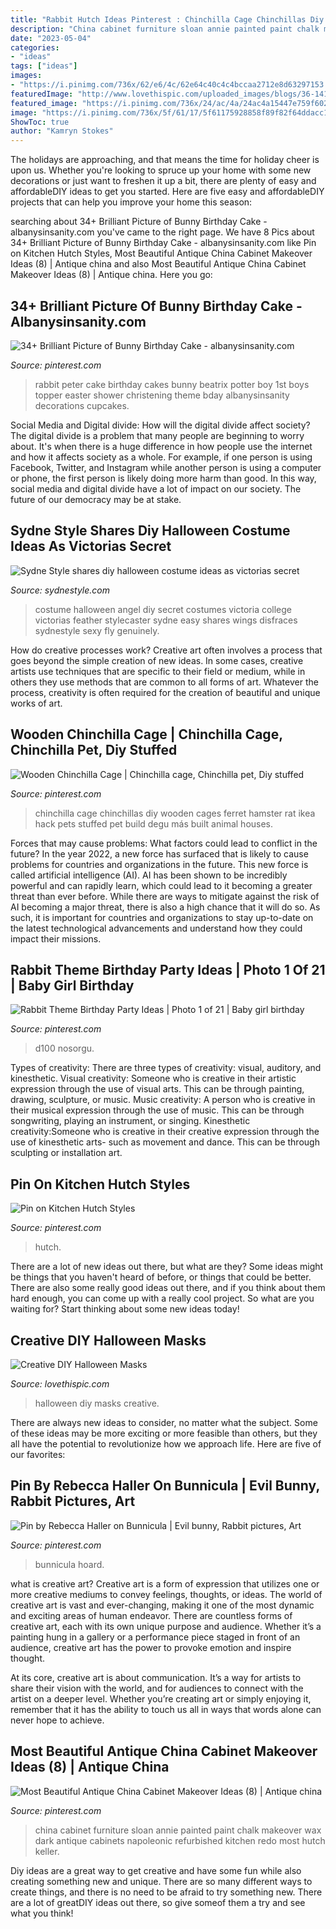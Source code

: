 ```yaml
---
title: "Rabbit Hutch Ideas Pinterest : Chinchilla Cage Chinchillas Diy Wooden Cages Ferret Hamster Rat Ikea Hack Pets Stuffed Pet Build Degu Más Built Animal Houses"
description: "China cabinet furniture sloan annie painted paint chalk makeover wax dark antique cabinets napoleonic refurbished kitchen redo most hutch keller"
date: "2023-05-04"
categories:
- "ideas"
tags: ["ideas"]
images:
- "https://i.pinimg.com/736x/62/e6/4c/62e64c40c4c4bccaa2712e8d63297153.jpg"
featuredImage: "http://www.lovethispic.com/uploaded_images/blogs/36-1413754570-8-2.jpg"
featured_image: "https://i.pinimg.com/736x/24/ac/4a/24ac4a15447e759f602535397e2ca83a.jpg"
image: "https://i.pinimg.com/736x/5f/61/17/5f61175928858f89f82f64ddacc15050.jpg"
ShowToc: true
author: "Kamryn Stokes"
---
```



The holidays are approaching, and that means the time for holiday cheer is upon us. Whether you're looking to spruce up your home with some new decorations or just want to freshen it up a bit, there are plenty of easy and affordableDIY ideas to get you started. Here are five easy and affordableDIY projects that can help you improve your home this season: 

	

		
searching about 34+ Brilliant Picture of Bunny Birthday Cake - albanysinsanity.com you've came to the right page. We have 8 Pics about 34+ Brilliant Picture of Bunny Birthday Cake - albanysinsanity.com like Pin on Kitchen Hutch Styles, Most Beautiful Antique China Cabinet Makeover Ideas (8) | Antique china and also Most Beautiful Antique China Cabinet Makeover Ideas (8) | Antique china. Here you go:
		
    
## 34+ Brilliant Picture Of Bunny Birthday Cake - Albanysinsanity.com

<img loading=lazy src="https://i.pinimg.com/736x/d0/7b/e9/d07be9802a937ffa37d564e38c9c3986.jpg" onerror="this.onerror=null;this.src='https://tse2.mm.bing.net/th?id=OIP.qxDRmbhuH9xQMan7cbZDTgHaLe&amp;pid=15.1';" alt="34+ Brilliant Picture of Bunny Birthday Cake - albanysinsanity.com">

_Source: pinterest.com_

>rabbit peter cake birthday cakes bunny beatrix potter boy 1st boys topper easter shower christening theme bday albanysinsanity decorations cupcakes. 

	

Social Media and Digital divide: How will the digital divide affect society?
The digital divide is a problem that many people are beginning to worry about. It's when there is a huge difference in how people use the internet and how it affects society as a whole. For example, if one person is using Facebook, Twitter, and Instagram while another person is using a computer or phone, the first person is likely doing more harm than good. In this way, social media and digital divide have a lot of impact on our society. The future of our democracy may be at stake.

    
## Sydne Style Shares Diy Halloween Costume Ideas As Victorias Secret

<img loading=lazy src="http://www.sydnestyle.com/wp-content/uploads/2017/10/Sydne-Style-shares-diy-halloween-costume-ideas-as-victorias-secret-angel-588x800.jpg" onerror="this.onerror=null;this.src='https://tse4.mm.bing.net/th?id=OIP.7fE10WcWwIqyMeVCx_ApqAHaKE&amp;pid=15.1';" alt="Sydne Style shares diy halloween costume ideas as victorias secret">

_Source: sydnestyle.com_

>costume halloween angel diy secret costumes victoria college victorias feather stylecaster sydne easy shares wings disfraces sydnestyle sexy fly genuinely. 

	

How do creative processes work?
Creative art often involves a process that goes beyond the simple creation of new ideas. In some cases, creative artists use techniques that are specific to their field or medium, while in others they use methods that are common to all forms of art. Whatever the process, creativity is often required for the creation of beautiful and unique works of art.

    
## Wooden Chinchilla Cage | Chinchilla Cage, Chinchilla Pet, Diy Stuffed

<img loading=lazy src="https://i.pinimg.com/736x/24/ac/4a/24ac4a15447e759f602535397e2ca83a.jpg" onerror="this.onerror=null;this.src='https://tse4.mm.bing.net/th?id=OIP.DjWmYezWGOUB94vuV6TjRQHaLH&amp;pid=15.1';" alt="Wooden Chinchilla Cage | Chinchilla cage, Chinchilla pet, Diy stuffed">

_Source: pinterest.com_

>chinchilla cage chinchillas diy wooden cages ferret hamster rat ikea hack pets stuffed pet build degu más built animal houses. 

	

Forces that may cause problems: What factors could lead to conflict in the future?
In the year 2022, a new force has surfaced that is likely to cause problems for countries and organizations in the future. This new force is called artificial intelligence (AI). AI has been shown to be incredibly powerful and can rapidly learn, which could lead to it becoming a greater threat than ever before. While there are ways to mitigate against the risk of AI becoming a major threat, there is also a high chance that it will do so. As such, it is important for countries and organizations to stay up-to-date on the latest technological advancements and understand how they could impact their missions.

    
## Rabbit Theme Birthday Party Ideas | Photo 1 Of 21 | Baby Girl Birthday

<img loading=lazy src="https://i.pinimg.com/736x/1f/30/61/1f30615d7085eb721be058452a275c8c.jpg" onerror="this.onerror=null;this.src='https://tse3.mm.bing.net/th?id=OIP.V9Jug9CoiWcX05ArNRWMhAHaLG&amp;pid=15.1';" alt="Rabbit Theme Birthday Party Ideas | Photo 1 of 21 | Baby girl birthday">

_Source: pinterest.com_

>d100 nosorgu. 

	

Types of creativity: There are three types of creativity: visual, auditory, and kinesthetic.
Visual creativity: Someone who is creative in their artistic expression through the use of visual arts. This can be through painting, drawing, sculpture, or music. Music creativity: A person who is creative in their musical expression through the use of music. This can be through songwriting, playing an instrument, or singing. Kinesthetic creativity:Someone who is creative in their creative expression through the use of kinesthetic arts- such as movement and dance. This can be through sculpting or installation art.

    
## Pin On Kitchen Hutch Styles

<img loading=lazy src="https://i.pinimg.com/736x/5f/61/17/5f61175928858f89f82f64ddacc15050.jpg" onerror="this.onerror=null;this.src='https://tse3.mm.bing.net/th?id=OIP.4r1vaModnkGyobV8mEh78wHaLF&amp;pid=15.1';" alt="Pin on Kitchen Hutch Styles">

_Source: pinterest.com_

>hutch. 

	

There are a lot of new ideas out there, but what are they? Some ideas might be things that you haven't heard of before, or things that could be better. There are also some really good ideas out there, and if you think about them hard enough, you can come up with a really cool project. So what are you waiting for? Start thinking about some new ideas today!

    
## Creative DIY Halloween Masks

<img loading=lazy src="http://www.lovethispic.com/uploaded_images/blogs/36-1413754570-8-2.jpg" onerror="this.onerror=null;this.src='https://tse4.mm.bing.net/th?id=OIP.KyzR9T3wcrHMYdBscX4ZdgHaLj&amp;pid=15.1';" alt="Creative DIY Halloween Masks">

_Source: lovethispic.com_

>halloween diy masks creative. 

	

There are always new ideas to consider, no matter what the subject. Some of these ideas may be more exciting or more feasible than others, but they all have the potential to revolutionize how we approach life. Here are five of our favorites: 

    
## Pin By Rebecca Haller On Bunnicula | Evil Bunny, Rabbit Pictures, Art

<img loading=lazy src="https://i.pinimg.com/736x/68/81/bb/6881bb8af3b7928fb6e03d8b9b648261--vampire-illustration-rabbit-hole.jpg" onerror="this.onerror=null;this.src='https://tse4.mm.bing.net/th?id=OIP.G3gIs7FY-_Fbrs68D-jK5QHaFt&amp;pid=15.1';" alt="Pin by Rebecca Haller on Bunnicula | Evil bunny, Rabbit pictures, Art">

_Source: pinterest.com_

>bunnicula hoard. 

	

what is creative art?
Creative art is a form of expression that utilizes one or more creative mediums to convey feelings, thoughts, or ideas. The world of creative art is vast and ever-changing, making it one of the most dynamic and exciting areas of human endeavor.
There are countless forms of creative art, each with its own unique purpose and audience. Whether it’s a painting hung in a gallery or a performance piece staged in front of an audience, creative art has the power to provoke emotion and inspire thought.

At its core, creative art is about communication. It’s a way for artists to share their vision with the world, and for audiences to connect with the artist on a deeper level. Whether you’re creating art or simply enjoying it, remember that it has the ability to touch us all in ways that words alone can never hope to achieve.

    
## Most Beautiful Antique China Cabinet Makeover Ideas (8) | Antique China

<img loading=lazy src="https://i.pinimg.com/736x/62/e6/4c/62e64c40c4c4bccaa2712e8d63297153.jpg" onerror="this.onerror=null;this.src='https://tse3.mm.bing.net/th?id=OIP.HyWUfhect6F1KTBlfVbLtQHaHa&amp;pid=15.1';" alt="Most Beautiful Antique China Cabinet Makeover Ideas (8) | Antique china">

_Source: pinterest.com_

>china cabinet furniture sloan annie painted paint chalk makeover wax dark antique cabinets napoleonic refurbished kitchen redo most hutch keller. 

	

Diy ideas are a great way to get creative and have some fun while also creating something new and unique. There are so many different ways to create things, and there is no need to be afraid to try something new. There are a lot of greatDIY ideas out there, so give someof them a try and see what you think!

